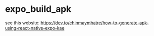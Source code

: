 # expo_build_apk

see this website:
https://dev.to/chinmaymhatre/how-to-generate-apk-using-react-native-expo-kae

